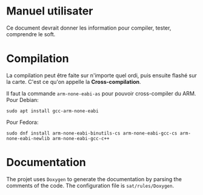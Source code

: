 # Manuel utilisater

Ce document devrait donner les information pour compiler, tester, comprendre le soft.

# Compilation

La compilation peut être faite sur n'importe quel ordi, puis ensuite flashé sur la carte. 
C'est ce qu'on appelle la **Cross-compilation**.

Il faut la commande `arm-none-eabi-as` pour pouvoir cross-compiler du ARM.
Pour Debian:
```
sudo apt install gcc-arm-none-eabi
```
Pour Fedora:
```
sudo dnf install arm-none-eabi-binutils-cs arm-none-eabi-gcc-cs arm-none-eabi-newlib arm-none-eabi-gcc-c++
```


# Documentation

The projet uses `Doxygen` to generate the documentation by parsing the comments of the code.
The configuration file is `sat/rules/Doxygen`.
